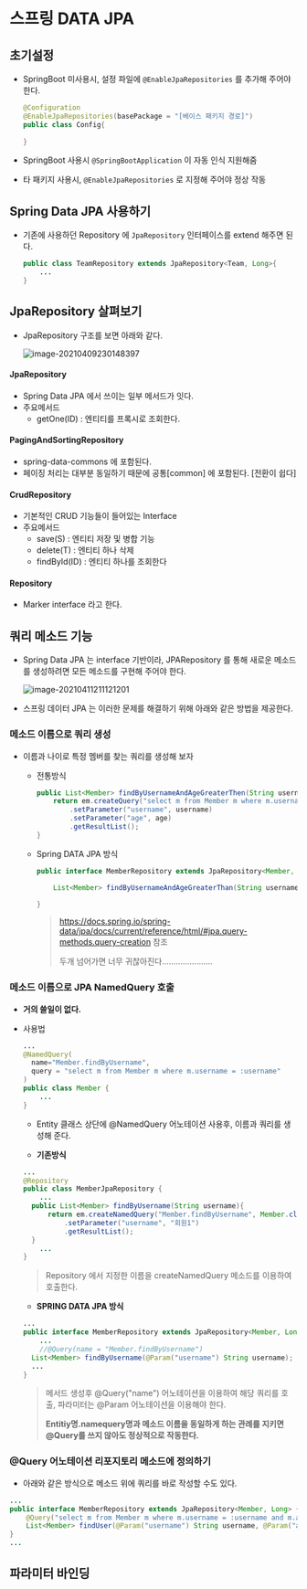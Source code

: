 # 스프링 DATA JPA

## 초기설정

* SpringBoot 미사용시, 설정 파일에 `@EnableJpaRepositories` 를 추가해 주어야 한다.

  ```java
  @Configuration
  @EnableJpaRepositories(basePackage = "[베이스 패키지 경로]")
  public class Config{
    
  }
  ```

* SpringBoot 사용시 `@SpringBootApplication` 이 자동 인식 지원해줌

* 타 패키지 사용시, `@EnableJpaRepositories` 로 지정해 주어야 정상 작동



## Spring Data JPA 사용하기

* 기존에 사용하던 Repository 에 `JpaRepository` 인터페이스를 extend 해주면 된다.

  ```java
  public class TeamRepository extends JpaRepository<Team, Long>{
      ...
  }
  ```

  



## JpaRepository 살펴보기

* JpaRepository  구조를 보면 아래와 같다.

  ![image-20210409230148397](http://www.jimbae.com:59005/image/269)

#### JpaRepository

* Spring Data JPA 에서 쓰이는 일부 메서드가 잇다.
* 주요메서드
  * getOne(ID) : 엔티티를 프록시로 조회한다.

#### PagingAndSortingRepository

* spring-data-commons 에 포함된다.
* 페이징 처리는 대부분 동일하기 때문에 공통[common] 에 포함된다. [전환이 쉽다]

#### CrudRepository

* 기본적인 CRUD 기능들이 들어있는 Interface
* 주요메서드
  * save(S) : 엔티티 저장 및 병합 기능
  * delete(T) : 엔티티 하나 삭제
  * findById(ID) : 엔티티 하나를 조회한다

#### Repository

* Marker interface 라고 한다.



## 쿼리 메소드 기능

* Spring Data JPA 는 interface 기반이라, JPARepository 를 통해 새로운 메소드를 생성하려면 모든 메소드를 구현해 주어야 한다.

  ![image-20210411211121201](http://www.jimbae.com:59005/image/270)

* 스프링 데이터 JPA 는 이러한 문제를 해결하기 위해 아래와 같은 방법을 제공한다.



### 메소드 이름으로 쿼리 생성

* 이름과 나이로 특정 멤버를 찾는 쿼리를 생성해 보자

  * 전통방식

    ```java
    public List<Member> findByUsernameAndAgeGreaterThen(String username, int age){
        return em.createQuery("select m from Member m where m.username = :username and m.age > :age")
            .setParameter("username", username)
            .setParameter("age", age)
            .getResultList();
    }
    ```

  * Spring DATA JPA 방식

    ```java
    public interface MemberRepository extends JpaRepository<Member, Long> {
    
    	List<Member> findByUsernameAndAgeGreaterThan(String username, int age); //갸꿀
    
    }
    ```

    > https://docs.spring.io/spring-data/jpa/docs/current/reference/html/#jpa.query-methods.query-creation 참조
    >
    > 두개 넘어가면 너무 귀찮아진다......................



### 메소드 이름으로 JPA NamedQuery 호출

* **거의 쓸일이 없다.**

* 사용법 

  ```java
  ...
  @NamedQuery(
  	name="Member.findByUsername",
  	query = "select m from Member m where m.username = :username"
  )
  public class Member {
      ...
  }
  ```

  * Entity 클래스 상단에 @NamedQuery 어노테이션 사용후, 이름과 쿼리를 생성해 준다.

  

  * **기존방식**

  ```java
  ...
  @Repository
  public class MemberJpaRepository {
      ...
  	public List<Member> findByUsername(String username){
  		return em.createNamedQuery("Member.findByUsername", Member.class)
  			.setParameter("username", "회원1")
  			.getResultList();
  	}        
      ...
  }
  ```

  > Repository 에서 지정한 이름을 createNamedQuery 메소드를 이용하여 호출한다.

  

  

  * **SPRING DATA JPA 방식**

  ```java
  ...
  public interface MemberRepository extends JpaRepository<Member, Long> {
      ...
      //@Query(name = "Member.findByUsername")
  	List<Member> findByUsername(@Param("username") String username);
   	...       
  }
  ```

  > 메서드 생성후 @Query("name") 어노테이션을 이용하여 해당 쿼리를 호출,  파라미터는 @Param 어노테이션을 이용해야 한다.
  >
  > **Entitiy명.namequery명과 메소드 이름을 동일하게 하는 관례를 지키면 @Query를 쓰지 않아도 정상적으로 작동한다.**



### @Query 어노테이션 리포지토리 메소드에 정의하기

* 아래와 같은 방식으로 메소드 위에 쿼리를 바로 작성할 수도 있다.

```java
...
public interface MemberRepository extends JpaRepository<Member, Long> {
	@Query("select m from Member m where m.username = :username and m.age = :age")
	List<Member> findUser(@Param("username") String username, @Param("age") int age);
}
...
```



## 파라미터 바인딩



